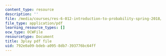 ```yaml
---
content_type: resource
description: ''
file: /media/courses/res-6-012-introduction-to-probability-spring-2018/792e0a09bdeba0958db7393776bc64ff_PJExYLw0qtc.pdf
file_type: application/pdf
learning_resource_types: []
ocw_type: OCWFile
resourcetype: Document
title: 3play pdf file
uid: 792e0a09-bdeb-a095-8db7-393776bc64ff
---
```

